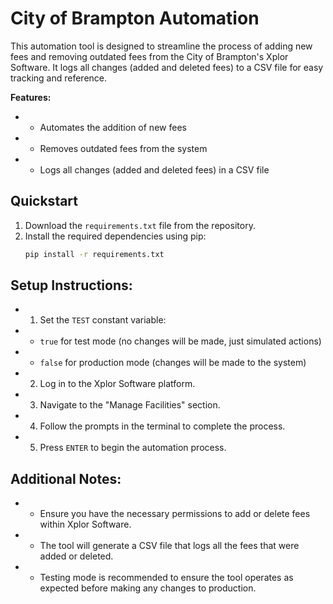 # City of Brampton Automation

This automation tool is designed to streamline the process of adding new fees and removing outdated fees from the City of Brampton's Xplor Software. It logs all changes (added and deleted fees) to a CSV file for easy tracking and reference.

**Features:**
* - Automates the addition of new fees
* - Removes outdated fees from the system
* - Logs all changes (added and deleted fees) in a CSV file

## Quickstart
1. Download the `requirements.txt` file from the repository.
2. Install the required dependencies using pip:
   ```bash
   pip install -r requirements.txt

## Setup Instructions:
* 1. Set the `TEST` constant variable:
*    - `true` for test mode (no changes will be made, just simulated actions)
*    - `false` for production mode (changes will be made to the system)
* 2. Log in to the Xplor Software platform.
* 3. Navigate to the "Manage Facilities" section.
* 4. Follow the prompts in the terminal to complete the process.
* 5. Press `ENTER` to begin the automation process.

## Additional Notes:
* - Ensure you have the necessary permissions to add or delete fees within Xplor Software.
* - The tool will generate a CSV file that logs all the fees that were added or deleted.
* - Testing mode is recommended to ensure the tool operates as expected before making any changes to production.
